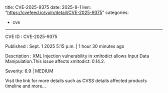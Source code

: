  
title: CVE-2025-9375
date: 2025-9-1
lien: "https://cvefeed.io/vuln/detail/CVE-2025-9375"
categories:
  - cve
---

CVE ID : CVE-2025-9375

Published :  Sept. 1
2025
5:15 p.m. | 1 hour
30 minutes ago

Description : XML Injection vulnerability in xmltodict allows Input Data Manipulation.This issue affects xmltodict: 0.14.2.

Severity: 6.9 | MEDIUM

Visit the link for more details
such as CVSS details
affected products
timeline
and more...
